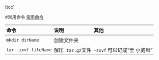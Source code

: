 [toc]
<style>
.xych-table td,.xych-table th
{
    padding: 4px;
}
</style>
#常用命令
[常用命令](doc/Linux_学习笔记_01.md)
<div class="xych-table" style="font-size:16px;">

命令|说明|其他
:-|:-|:- 
`mkdir dirName`|创建文件夹
`tar -zxvf fileName`|解压`.tar.gz`文件|`-zxvf` 可以记成“至 小威风”


</div>